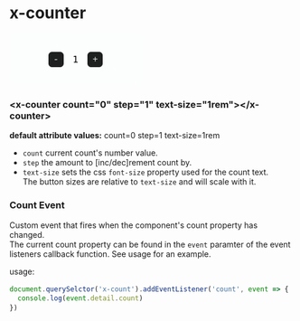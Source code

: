 # x-counter

![image of x-counter component](x-counter-web-component.png)

### \<x-counter count="0" step="1" text-size="1rem"\>\<\/x-counter\>
**default attribute values:** count=0 step=1 text-size=1rem
- `count` current count's number value.
- `step` the amount to [inc/dec]rement count by.
- `text-size` sets the css `font-size` property used for the count text.<br>
The button sizes are relative to `text-size` and will scale with it.


### Count Event
Custom event that fires when the component's count property has changed.<br>
The current count property can be found in the `event` paramter of the event <br>
listeners callback function. See usage for an example.

usage:
```javascript
document.querySelctor('x-count').addEventListener('count', event => {
  console.log(event.detail.count)
})
```
